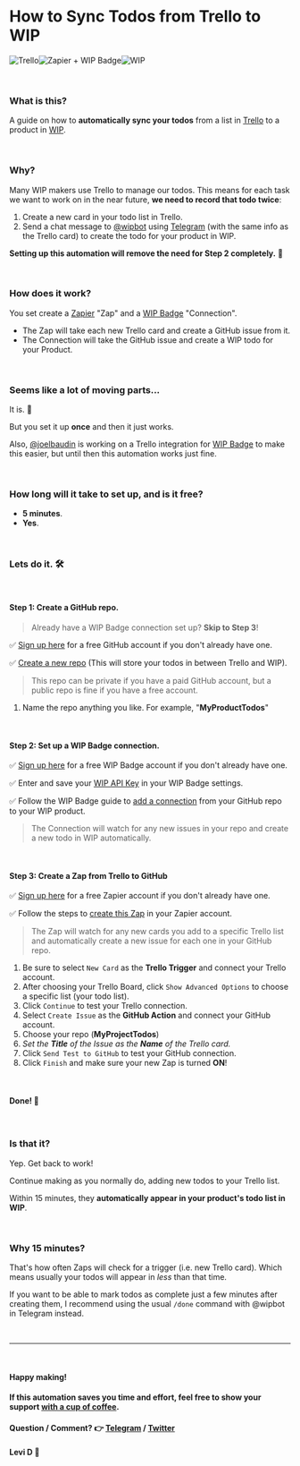 # How to Sync Todos from Trello to WIP

![Trello](https://notes.ciscospark.com/images/trello-logo.png)![Zapier + WIP Badge](https://emojipedia-us.s3.amazonaws.com/thumbs/120/apple/129/high-voltage-sign_26a1.png)![WIP](https://emojipedia-us.s3.amazonaws.com/thumbs/120/apple/129/construction-sign_1f6a7.png)

<br>

### What is this?
A guide on how to **automatically sync your todos** from a list in [Trello](https://trello.com/) to a product in [WIP](https://wip.chat/).

<br>

### Why?
Many WIP makers use Trello to manage our todos. This means for each task we want to work on in the near future, **we need to record that todo twice**:
1. Create a new card in your todo list in Trello.
2. Send a chat message to [@wipbot](https://t.me/wipbot) using [Telegram](https://telegram.org/) (with the same info as the Trello card) to create the todo for your product in WIP.

**Setting up this automation will remove the need for Step 2 completely.** 🙌

<br>

### How does it work?
You set create a [Zapier](https://zapier.com/) "Zap" and a [WIP Badge](https://wipbadge.com/) "Connection".
- The Zap will take each new Trello card and create a GitHub issue from it.
- The Connection will take the GitHub issue and create a WIP todo for your Product.

<br>

### Seems like a lot of moving parts...
It is. 🤷

But you set it up **once** and then it just works.

Also, [@joelbaudin](https://wip.chat/@joelbaudin) is working on a Trello integration for [WIP Badge](https://wipbadge.com/) to make this easier, but until then this automation works just fine.

<br>

### How long will it take to set up, and is it free?
* **5 minutes**.
* **Yes**.

<br>

### Lets do it. 🛠️

<br>

#### Step 1: Create a GitHub repo.
> Already have a WIP Badge connection set up? **Skip to Step 3**!

✅ [Sign up here](https://github.com/join?source=header-home) for a free GitHub account if you don't already have one.

✅ [Create a new repo](https://help.github.com/articles/create-a-repo/) (This will store your todos in between Trello and WIP).
 > This repo can be private if you have a paid GitHub account, but a public repo is fine if you have a free account.
 
 1. Name the repo anything you like. For example, "**MyProductTodos**"

<br>

#### Step 2: Set up a WIP Badge connection.

✅ [Sign up here](https://wipbadge.com/signup) for a free WIP Badge account if you don't already have one.

✅ Enter and save your [WIP API Key](https://wip.chat/api) in your WIP Badge settings.

✅ Follow the WIP Badge guide to [add a connection](https://wipbadge.com/guides) from your GitHub repo to your WIP product.
> The Connection will watch for any new issues in your repo and create a new todo in WIP automatically.

<br>

#### Step 3: Create a Zap from Trello to GitHub

✅ [Sign up here](https://zapier.com/sign-up/) for a free Zapier account if you don't already have one.

✅ Follow the steps to [create this Zap](https://zapier.com/app/editor/template/563) in your Zapier account.
> The Zap will watch for any new cards you add to a specific Trello list and automatically create a new issue for each one in your GitHub repo.

1. Be sure to select `New Card` as the **Trello Trigger** and connect your Trello account.
2. After choosing your Trello Board, click `Show Advanced Options` to choose a specific list (your todo list).
3. Click `Continue` to test your Trello connection.
4. Select `Create Issue` as the **GitHub Action** and connect your GitHub account.
5. Choose your repo (**MyProjectTodos**)
6. *Set the **Title** of the Issue as the **Name** of the Trello card.*
7. Click `Send Test to GitHub` to test your GitHub connection.
8. Click `Finish` and make sure your new Zap is turned **ON**!

<br>

#### Done! 🎉

<br>

### Is that it?
Yep. Get back to work!

Continue making as you normally do, adding new todos to your Trello list.

Within 15 minutes, they **automatically appear in your product's todo list in WIP**.

<br>

### Why 15 minutes?
That's how often Zaps will check for a trigger (i.e. new Trello card). Which means usually your todos will appear in *less* than that time.

If you want to be able to mark todos as complete just a few minutes after creating them, I recommend using the usual `/done` command with @wipbot in Telegram instead.

<br>

---

<br>

#### Happy making!
#### If this automation saves you time and effort, feel free to show your support [with a cup of coffee](https://www.buymeacoffee.com/levidxyz).
#### Question / Comment? 👉 [Telegram](https://t.me/levidxyz) / [Twitter](https://twitter.com/levidxyz)
#### Levi D 🤙
